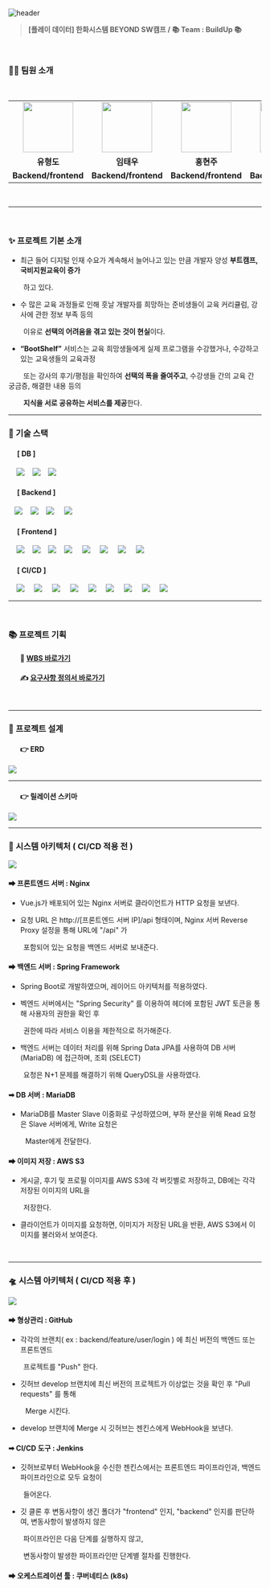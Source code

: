 <br>

![header](https://capsule-render.vercel.app/api?type=Waving&color=541D7A&height=250&section=header&text=BOOTSHELF🌠&desc=BOOTCAMP&descSize=20&descAlign=68&descAlignY=70&fontSize=100&animation=fadeIn&fontColor=ffff)

> **[플레이 데이터] 한화시스템 BEYOND SW캠프 / 📚 Team : BuildUp 📚**

<br>

### 🤼‍♂️ 팀원 소개

<br>

<div align="center"> 
<table>
    <tr>
        <td align="center">
            <a>
            </a>
                <img src="https://github.com/hyungdoyou/devops-backend/assets/148875644/9f37abd0-2d96-4430-b37d-e011f1aa42ef" width="100px" />
        </td>
        <td align="center">
            <a>
                <img src="https://github.com/hyungdoyou/devops-backend/assets/148875644/190604d7-dc42-4327-a1db-615be511a47c" width="100px" />
            </a>
        </td>
        <td align="center">
            <a>
                <img src="https://github.com/hyungdoyou/devops-backend/assets/148875644/d8c46afb-efd1-4c93-a174-3374fbf370f3" width="100px" />
            </a>
        </td>
        <td align="center">
            <a>
                <img src="https://github.com/hyungdoyou/devops-backend/assets/148875644/cbc15af3-00eb-48f1-9b48-f99b9745c360" width="100px" />
            </a>
        </td>
        <td align="center">
            <a>
                <img src="https://github.com/hyungdoyou/devops-backend/assets/148875644/57faa2ff-52d9-45e6-a821-9c843a0338c0" width="100px" />
            </a>
        </td>
    </tr>
    <tr>
        <td align="center">
            <b>유형도</b>
        </td>
        <td align="center">
            <b>임태우</b>
        </td>
        <td align="center">
            <b>홍현주</b>
        </td>
        <td align="center">
            <b>강지흔</b>
        </td>
        <td align="center">
            <b>길민석</b>
        </td>
    </tr>
    <tr>
        <td align="center"">
            <b>Backend/frontend</b>
        </td>
        <td align="center">
            <b>Backend/frontend</b>
        </td>
        <td align="center">
            <b>Backend/frontend</b>
        </td>
        <td align="center">
            <b>Backend/frontend</b>
        </td>
        <td align="center">
            <b>Backend/frontend</b>
        </td>
    </tr>
</table>
</div>

<br>

---

<br>

### ✨ 프로젝트 기본 소개

- 최근 들어 디지털 인재 수요가 계속해서 늘어나고 있는 만큼 개발자 양성 **부트캠프, 국비지원교육이 증가**

&nbsp;&nbsp;&nbsp;&nbsp;　하고 있다.

- 수 많은 교육 과정들로 인해 훗날 개발자를 희망하는 준비생들이 교육 커리큘럼, 강사에 관한 정보 부족 등의

&nbsp;&nbsp;&nbsp;&nbsp;　이유로 **선택의 어려움을 겪고 있는 것이 현실**이다.

- **“BootShelf”** 서비스는 교육 희망생들에게 실제 프로그램을 수강했거나, 수강하고 있는 교육생들의 교육과정

&nbsp;&nbsp;&nbsp;&nbsp;　또는 강사의 후기/평점을 확인하여 **선택의 폭을 줄여주고**, 수강생들 간의 교육 간 궁금증, 해결한 내용 등의

&nbsp;&nbsp;&nbsp;&nbsp;　**지식을 서로 공유하는 서비스를 제공**한다.

---

### 📌 기술 스택

#### &nbsp;　[ DB ]

&nbsp;&nbsp;&nbsp;&nbsp;<img src="https://img.shields.io/badge/L i n u x-FCC624?style=flat&logo=linux&logoColor=black"></a>
&nbsp;&nbsp;&nbsp;<img src="https://img.shields.io/badge/MariaDB-003545?style=flat&logo=MariaDB&logoColor=white"/></a>
&nbsp;&nbsp;&nbsp;<img src="https://img.shields.io/badge/CentOS   8-262577?style=flat&logo=centos&logoColor=white&color=purple"/></a></a>

#### &nbsp;　[ Backend ]

&nbsp;&nbsp;&nbsp;<img src="https://img.shields.io/badge/Spring Boot-6DB33F?style=flat&logo=springBoot&logoColor=white&color=green"/></a></a>
&nbsp;&nbsp;&nbsp;<img src="https://img.shields.io/badge/Spring Security-6DB33F?style=flat&logo=springsecurity&logoColor=white&color=darkgreen"/></a></a>
&nbsp;&nbsp;&nbsp;<img src="https://img.shields.io/badge/Amazon AWS-232F3E?style=flat&logo=AmazonAWS&logoColor=black&color=orange"/></a></a>
&nbsp;&nbsp;&nbsp;&nbsp;<img src="https://img.shields.io/badge/Amazon S3-569A31?style=flat&logo=Amazon S3&logoColor=white&color=red"/></a></a>

#### &nbsp;　[ Frontend ]

&nbsp;&nbsp;&nbsp;&nbsp;<img src="https://img.shields.io/badge/HTML5-E34F26?style=flat&logo=HTML5&logoColor=white">&nbsp;&nbsp;&nbsp;&nbsp;<img src="https://img.shields.io/badge/CSS-1572B6?style=flat&logo=CSS3&logoColor=white&color=darkblue">&nbsp;&nbsp;&nbsp;&nbsp;<img src="https://img.shields.io/badge/JavaScript-F7DF1E?style=flat&logo=JavaScript&logoColor=black">&nbsp;&nbsp;&nbsp;&nbsp;<img src="https://img.shields.io/badge/Vue-FC08D?style=flat&logo=Vue.js&logoColor=black&color=lightgreen">
&nbsp;&nbsp;&nbsp;&nbsp;<img src="https://img.shields.io/badge/nginx-%23009639.svg?style=flat&logo=nginx&logoColor=white"></a>
&nbsp;&nbsp;&nbsp;&nbsp;<img src="https://img.shields.io/badge/Pinia-0285C9?style=flat&color=dark"></a></a>
&nbsp;&nbsp;&nbsp;&nbsp;<img src="https://img.shields.io/badge/Amazon AWS-232F3E?style=flat&logo=AmazonAWS&logoColor=black&color=orange"/></a></a>
&nbsp;&nbsp;&nbsp;&nbsp;<img src="https://img.shields.io/badge/Amazon S3-569A31?style=flat&logo=Amazon S3&logoColor=white&color=red"/></a></a>

#### &nbsp;　[ CI/CD ]

&nbsp;&nbsp;&nbsp;&nbsp;<img src="https://img.shields.io/badge/GitHub-181717?style=flat&logo=GitHub&logoColor=white&color=black"></a></a>
&nbsp;&nbsp;&nbsp;&nbsp;<img src="https://img.shields.io/badge/Git-F05032?style=flat&logo=Git&logoColor=white&color=ffa500"></a></a>
&nbsp;&nbsp;&nbsp;&nbsp;<img src="https://img.shields.io/badge/Jenkins-D24939?style=flat&logo=jenkins&logoColor=white"/></a></a>
&nbsp;&nbsp;&nbsp;&nbsp;<img src="https://img.shields.io/badge/Docker-2496ED?style=flat&logo=Docker&logoColor=black&color=blue"/></a></a>
&nbsp;&nbsp;&nbsp;&nbsp;<img src="https://img.shields.io/badge/Kubernetes-326CE5?style=flat&logo=Kubernetes&logoColor=blue&color=skyblue"/></a></a>
&nbsp;&nbsp;&nbsp;&nbsp;<img src="https://img.shields.io/badge/Selenium-C21325?style=flat&logo=Selenium&logoColor=black&color=green"/></a></a>
&nbsp;&nbsp;&nbsp;&nbsp;<img src="https://img.shields.io/badge/Jest-C21325?style=flat&logo=Jest&logoColor=black&color=orange"/></a></a>
&nbsp;&nbsp;&nbsp;&nbsp;<img src="https://img.shields.io/badge/JUnit5-25A162?style=flat&logo=JUnit5&logoColor=green&color=red"/></a></a>
&nbsp;&nbsp;&nbsp;&nbsp;<img src="https://img.shields.io/badge/Slack-4A154B?style=flat&logo=Slack&logoColor=yellow&color=purple"/></a></a>

---

<br>

### 📚 프로젝트 기획

#### &nbsp;&nbsp;&nbsp;&nbsp;&nbsp;&nbsp; 🔗 [WBS 바로가기](https://docs.google.com/spreadsheets/d/13p4rbHRj4yU6FU8hGdU-2VQ5eIj3EGHB/edit#gid=1297511367)

#### &nbsp;&nbsp;&nbsp;&nbsp;&nbsp;&nbsp; ✍ [요구사항 정의서 바로가기](https://docs.google.com/spreadsheets/d/1zWRshDDYx6A5WiRITPbgeP8Y-cxG2I0w/edit#gid=19011910)

<br>

---

### 📜 프로젝트 설계

#### &nbsp;&nbsp;&nbsp;&nbsp;&nbsp;&nbsp; 👉 ERD

<img src="./img/★5. ERD_v1.0 (5팀).png">

<br>

---

#### &nbsp;&nbsp;&nbsp;&nbsp;&nbsp;&nbsp; 👉 릴레이션 스키마

<img src="./img/★5. 릴레이션 스키마_v1.0 (5팀).png">

<br>

---

### 🚀 시스템 아키텍처 ( CI/CD 적용 전 )

<img src="./img/시스템 아키텍처.png">

#### ➡ 프론트엔드 서버 : Nginx

- Vue.js가 배포되어 있는 Nginx 서버로 클라이언트가 HTTP 요청을 보낸다.

- 요청 URL 은 http://[프론트엔드 서버 IP]/api 형태이며, Nginx 서버 Reverse Proxy 설정을 통해 URL에 "/api" 가

&nbsp;&nbsp;&nbsp;&nbsp;　포함되어 있는 요청을 백엔드 서버로 보내준다.

#### ➡ 백엔드 서버 : Spring Framework

- Spring Boot로 개발하였으며, 레이어드 아키텍처를 적용하였다.

- 벡엔드 서버에서는 "Spring Security" 를 이용하여 헤더에 포함된 JWT 토큰을 통해
  사용자의 권한을 확인 후

&nbsp;&nbsp;&nbsp;&nbsp;　권한에 따라 서비스 이용을 제한적으로 허가해준다.

- 백엔드 서버는 데이터 처리를 위해 Spring Data JPA를 사용하여 DB 서버 (MariaDB) 에 접근하며,
  조회 (SELECT)

&nbsp;&nbsp;&nbsp;&nbsp;　요청은 N+1 문제를 해결하기 위해 QueryDSL을 사용하였다.

#### ➡ DB 서버 : MariaDB

- MariaDB를 Master Slave 이중화로 구성하였으며, 부하 분산을 위해 Read 요청은
  Slave 서버에게, Write 요청은

&nbsp;&nbsp;&nbsp;&nbsp;　 Master에게 전달한다.

#### ➡ 이미지 저장 : AWS S3

- 게시글, 후기 및 프로필 이미지를 AWS S3에 각 버킷별로 저장하고, DB에는 각각 저장된 이미지의 URL을

&nbsp;&nbsp;&nbsp;&nbsp;　저장한다.

- 클라이언트가 이미지를 요청하면, 이미지가 저장된 URL을 반환, AWS S3에서 이미지를 불러와서 보여준다.

<br>

---

### 🛸 시스템 아키텍처 ( CI/CD 적용 후 )

<img src="./img/k8s_system_architecture.png">

#### ➡ 형상관리 : GitHub

- 각각의 브랜치( ex : backend/feature/user/login ) 에 최신 버전의 백엔드 또는 프론트엔드

&nbsp;&nbsp;&nbsp;&nbsp;　프로젝트를 "Push" 한다.

- 깃허브 develop 브랜치에 최신 버전의 프로젝트가 이상없는 것을 확인 후 "Pull requests" 를 통해

&nbsp;&nbsp;&nbsp;&nbsp;　 Merge 시킨다.

- develop 브랜치에 Merge 시 깃허브는 젠킨스에게 WebHook을 보낸다.

#### ➡ CI/CD 도구 : Jenkins

- 깃허브로부터 WebHook을 수신한 젠킨스에서는 프론트엔드 파이프라인과, 백엔드 파이프라인으로 모두 요청이

&nbsp;&nbsp;&nbsp;&nbsp;　들어온다.

- 깃 클론 후 변동사항이 생긴 폴더가 "frontend" 인지, "backend" 인지를 판단하여, 변동사항이 발생하지 않은

&nbsp;&nbsp;&nbsp;&nbsp;　파이프라인은 다음 단계를 실행하지 않고,

&nbsp;&nbsp;&nbsp;&nbsp;　변동사항이 발생한 파이프라인만 단계별 절차를 진행한다.

#### ➡ 오케스트레이션 툴 : 쿠버네티스 (k8s)
